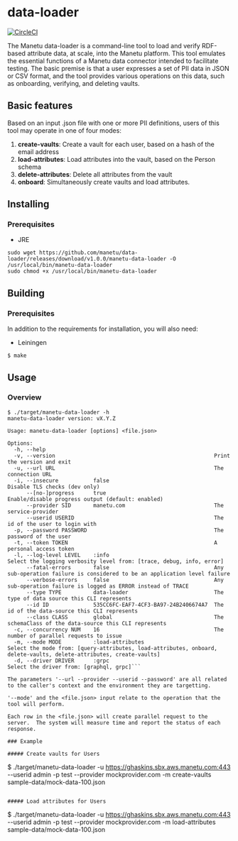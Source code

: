# data-loader

[![CircleCI](https://circleci.com/gh/manetu/data-loader/tree/master.svg?style=svg)](https://circleci.com/gh/manetu/data-loader/tree/master)

The Manetu data-loader is a command-line tool to load and verify RDF-based attribute data, at scale, into the Manetu platform.  This tool emulates the essential functions of a Manetu data connector intended to facilitate testing.  The basic premise is that a user expresses a set of PII data in JSON or CSV format, and the tool provides various operations on this data, such as onboarding, verifying, and deleting vaults.

## Basic features

Based on an input .json file with one or more PII definitions, users of this tool may operate in one of four modes:

1. **create-vaults**: Create a vault for each user, based on a hash of the email address
2. **load-attributes**: Load attributes into the vault, based on the Person schema
3. **delete-attributes**: Delete all attributes from the vault
4. **onboard**: Simultaneously create vaults and load attributes.

## Installing

### Prerequisites

- JRE

``` shell
sudo wget https://github.com/manetu/data-loader/releases/download/v1.0.0/manetu-data-loader -O /usr/local/bin/manetu-data-loader
sudo chmod +x /usr/local/bin/manetu-data-loader
```

## Building

### Prerequisites

In addition to the requirements for installation, you will also need:

- Leiningen

```
$ make
```

## Usage

### Overview

```
$ ./target/manetu-data-loader -h
manetu-data-loader version: vX.Y.Z

Usage: manetu-data-loader [options] <file.json>

Options:
  -h, --help
  -v, --version                                                  Print the version and exit
  -u, --url URL                                                  The connection URL
  -i, --insecure           false                                 Disable TLS checks (dev only)
      --[no-]progress      true                                  Enable/disable progress output (default: enabled)
      --provider SID       manetu.com                            The service-provider
      --userid USERID                                            The id of the user to login with
  -p, --password PASSWORD                                        The password of the user
  -t, --token TOKEN                                              A personal access token
  -l, --log-level LEVEL    :info                                 Select the logging verbosity level from: [trace, debug, info, error]
      --fatal-errors       false                                 Any sub-operation failure is considered to be an application level failure
      --verbose-errors     false                                 Any sub-operation failure is logged as ERROR instead of TRACE
      --type TYPE          data-loader                           The type of data source this CLI represents
      --id ID              535CC6FC-EAF7-4CF3-BA97-24B2406674A7  The id of the data-source this CLI represents
      --class CLASS        global                                The schemaClass of the data-source this CLI represents
  -c, --concurrency NUM    16                                    The number of parallel requests to issue
  -m, --mode MODE          :load-attributes                      Select the mode from: [query-attributes, load-attributes, onboard, delete-vaults, delete-attributes, create-vaults]
  -d, --driver DRIVER      :grpc                                 Select the driver from: [graphql, grpc]```

The parameters '--url --provider --userid --password' are all related to the caller's context and the environment they are targetting.

'--mode' and the <file.json> input relate to the operation that the tool will perform.

Each row in the <file.json> will create parallel request to the server.  The system will measure time and report the status of each response.

### Example

##### Create vaults for Users

```
$ ./target/manetu-data-loader -u https://ghaskins.sbx.aws.manetu.com:443 --userid admin -p test --provider mockprovider.com -m create-vaults sample-data/mock-data-100.json
```

##### Load attributes for Users

```
$ ./target/manetu-data-loader -u https://ghaskins.sbx.aws.manetu.com:443 --userid admin -p test --provider mockprovider.com -m load-attributes sample-data/mock-data-100.json
